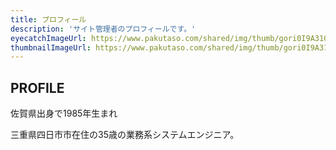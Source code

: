 ```yaml
---
title: プロフィール
description: 'サイト管理者のプロフィールです。'
eyecatchImageUrl: https://www.pakutaso.com/shared/img/thumb/gori0I9A3105072103338_TP_V4.jpg
thumbnailImageUrl: https://www.pakutaso.com/shared/img/thumb/gori0I9A3105072103338_TP_V4.jpg
---
```


## PROFILE

佐賀県出身で1985年生まれ

三重県四日市市在住の35歳の業務系システムエンジニア。

<!--

主な言語は、Java/Servlet/JSP、JavaScript/CSS。

個人では、Andorid(Kotlin)、PHP、Ruby、Vue.js、Bootstrap4、Docker、RaspberryPiなどなどを、使います。

現職場（Sler系）の技術への乗り遅れと、ユーザや開発者の視点ではない今の環境を変えたくて、Web系に転職を試みています。

現職でも、よりよいシステム構成やプログラミング・設計の提案を積極的に行っています。

今後は、今まで以上に空いた時間で勉強に励みながら、活動したいと考えブログを構築しました。

来年の年始頃には第一子が生まれる予定ですが、頑張って更新します。

-->